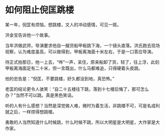 # 如何阻止倪匡跳楼

某一年，倪匡有烦恼，想跳楼，文人的冲动感情，可见一斑。 

洪金宝告诉他一个故事。 

当年洪做武师，导演要求他自一艘货船甲板跳下海，一个镜头直落。洪氏跑去现场视察，认为难度虽高，可以做得到，甲板离海面十米左右，于是一口答应导演。 

待正式拍那日，他一上去，“哗”一声，呆住，原来船卸了货，轻了，往上浮，此刻甲板离海面足有二十米，但一言既出，什么马都难追，只得硬着头皮跳。 

他的忠告是：“倪匡，不要跳楼，好久都没到地，真恐怖。” 

老匡的结论更令人骇笑：“自二十五楼往下跳，落到十七楼后悔了，那可怎么办？”当然不可以跳。真是黑色笑话。 

听的人有什么感想？当然是深觉做人难，微时为着生活，非跳楼不可，可是名成利就之后，一样烦得想跳楼。 

勇敢的人当然知道什么时候跳，什么时候不跳，所以大明星是大明星，大作家是大作家。